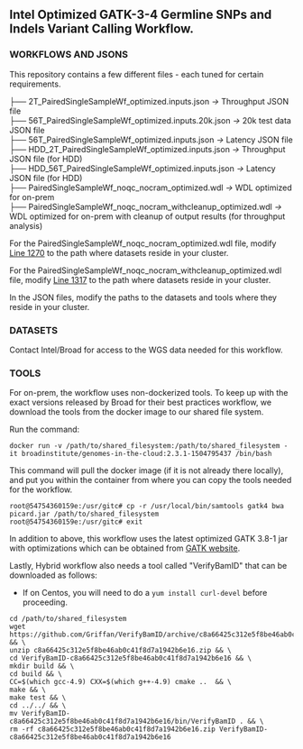 ## Intel Optimized GATK-3-4 Germline SNPs and Indels Variant Calling Workflow. 

### WORKFLOWS AND JSONS
This repository contains a few different files - each tuned for certain requirements. 

├── 2T\_PairedSingleSampleWf\_optimized.inputs.json *&rarr;* Throughput JSON file \
├── 56T\_PairedSingleSampleWf\_optimized.inputs.20k.json *&rarr;* 20k test data JSON file \
├── 56T\_PairedSingleSampleWf\_optimized.inputs.json *&rarr;* Latency JSON file \
├── HDD\_2T\_PairedSingleSampleWf\_optimized.inputs.json *&rarr;* Throughput JSON file (for HDD) \
├── HDD\_56T\_PairedSingleSampleWf\_optimized.inputs.json *&rarr;* Latency JSON file (for HDD) \
├── PairedSingleSampleWf\_noqc\_nocram\_optimized.wdl *&rarr;* WDL optimized for on-prem \
├── PairedSingleSampleWf\_noqc\_nocram\_withcleanup\_optimized.wdl *&rarr;* WDL optimized for on-prem with cleanup of output results (for throughput analysis)

For the PairedSingleSampleWf\_noqc\_nocram\_optimized.wdl file, modify [Line 1270](https://github.com/gatk-workflows/intel-gatk3-4-germline-snps-indels/blob/master/PairedSingleSampleWf_noqc_nocram_optimized.wdl#L1270) to the path where datasets reside in your cluster.

For the PairedSingleSampleWf\_noqc\_nocram\_withcleanup\_optimized.wdl file, modify [Line 1317](https://github.com/gatk-workflows/intel-gatk3-4-germline-snps-indels/blob/master/PairedSingleSampleWf_noqc_nocram_withcleanup_optimized.wdl#L1317) to the path where datasets reside in your cluster.

In the JSON files, modify the paths to the datasets and tools where they reside in your cluster.

### DATASETS
Contact Intel/Broad for access to the WGS data needed for this workflow.

### TOOLS
For on-prem, the workflow uses non-dockerized tools. To keep up with the exact 
versions released by Broad for their best practices workflow, we download the 
tools from the docker image to our shared file system. 

Run the command: 
```
docker run -v /path/to/shared_filesystem:/path/to/shared_filesystem -it broadinstitute/genomes-in-the-cloud:2.3.1-1504795437 /bin/bash
```

This command will pull the docker image (if it is not already there locally), 
and put you within the container from where you can copy the tools needed for 
the workflow. 

```
root@54754360159e:/usr/gitc# cp -r /usr/local/bin/samtools gatk4 bwa picard.jar /path/to/shared_filesystem
root@54754360159e:/usr/gitc# exit
```

In addition to above, this workflow uses the latest optimized GATK 3.8-1 jar \
with optimizations which can be obtained from [GATK website](https://software.broadinstitute.org/gatk/download/).

Lastly, Hybrid workflow also needs a tool called "VerifyBamID" that can be 
downloaded as follows: 

* If on Centos, you will need to do a `yum install curl-devel` before proceeding. 
```
cd /path/to/shared_filesystem
wget https://github.com/Griffan/VerifyBamID/archive/c8a66425c312e5f8be46ab0c41f8d7a1942b6e16.zip && \
unzip c8a66425c312e5f8be46ab0c41f8d7a1942b6e16.zip && \
cd VerifyBamID-c8a66425c312e5f8be46ab0c41f8d7a1942b6e16 && \
mkdir build && \
cd build && \
CC=$(which gcc-4.9) CXX=$(which g++-4.9) cmake ..  && \
make && \
make test && \
cd ../../ && \
mv VerifyBamID-c8a66425c312e5f8be46ab0c41f8d7a1942b6e16/bin/VerifyBamID . && \
rm -rf c8a66425c312e5f8be46ab0c41f8d7a1942b6e16.zip VerifyBamID-c8a66425c312e5f8be46ab0c41f8d7a1942b6e16
```
